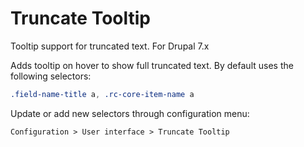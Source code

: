 # Truncate Tooltip
Tooltip support for truncated text. For Drupal 7.x

Adds tooltip on hover to show full truncated text. By default uses the following selectors:

```css
.field-name-title a, .rc-core-item-name a
```

Update or add new selectors through configuration menu:

`Configuration > User interface > Truncate Tooltip`